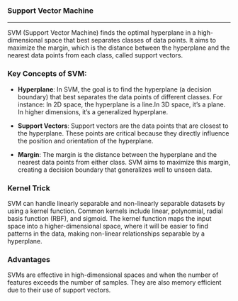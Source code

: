 ### Support Vector Machine

---

SVM (Support Vector Machine) finds the optimal hyperplane in a high-dimensional space that best separates classes of data points. It aims to maximize the margin, which is the distance between the hyperplane and the nearest data points from each class, called support vectors.



### Key Concepts of SVM:
- **Hyperplane**: In SVM, the goal is to find the hyperplane (a decision boundary) that best separates the data points of different classes. For instance: In 2D space, the hyperplane is a line.In 3D space, it’s a plane. In higher dimensions, it’s a generalized hyperplane.
- **Support Vectors**: Support vectors are the data points that are closest to the hyperplane. These points are critical because they directly influence the position and orientation of the hyperplane.

- **Margin**: The margin is the distance between the hyperplane and the nearest data points from either class. SVM aims to maximize this margin, creating a decision boundary that generalizes well to unseen data.


### Kernel Trick
SVM can handle linearly separable and non-linearly separable datasets by using a kernel function. Common kernels include linear, polynomial, radial basis function (RBF), and sigmoid. The kernel function maps the input space into a higher-dimensional space, where it will be easier to find patterns in the data, making non-linear relationships separable by a hyperplane.

### Advantages
SVMs are effective in high-dimensional spaces and when the number of features exceeds the number of samples. They are also memory efficient due to their use of support vectors.